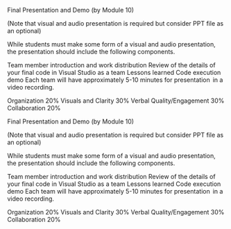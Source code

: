 Final Presentation and Demo (by Module 10)

(Note that visual and audio presentation is required but consider PPT file as an optional)

While students must make some form of a visual and audio presentation, the presentation should include the following components.

Team member introduction and work distribution
Review of the details of your final code in Visual Studio as a team
Lessons learned
Code execution demo
Each team will have approximately 5-10 minutes for presentation  in a video recording. 

Organization	20%
Visuals and Clarity	30%
Verbal Quality/Engagement	30%
Collaboration	20%


Final Presentation and Demo (by Module 10)

(Note that visual and audio presentation is required but consider PPT file as an optional)

While students must make some form of a visual and audio presentation, the presentation should include the following components.

Team member introduction and work distribution
Review of the details of your final code in Visual Studio as a team
Lessons learned
Code execution demo
Each team will have approximately 5-10 minutes for presentation  in a video recording. 

Organization	20%
Visuals and Clarity	30%
Verbal Quality/Engagement	30%
Collaboration	20%